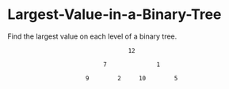 # Largest-Value-in-a-Binary-Tree
 Find the largest value on each level of a binary tree.

                                      12

                               7              1

                          9        2     10        5   
